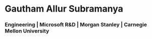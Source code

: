 # Gautham Allur Subramanya
### Engineering | Microsoft R&D | Morgan Stanley | Carnegie Mellon University
